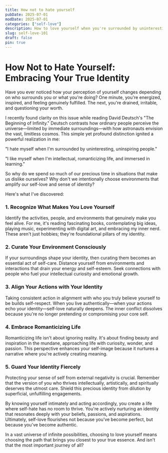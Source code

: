 ```yaml
---
title: How not to hate yourself
pubDate: 2025-07-01
modDate: 2025-07-01
categories: ["self-love"]
description: How to love yourself when you're surrounded by uninteresting, uninspiring people.
slug: self-love-101
draft: false
pin: true
---
```


# How Not to Hate Yourself: Embracing Your True Identity

Have you ever noticed how your perception of yourself changes depending on who surrounds you or what you're doing? One minute, you're energized, inspired, and feeling genuinely fulfilled. The next, you're drained, irritable, and questioning your worth.

I recently found clarity on this issue while reading David Deutsch's "The Beginning of Infinity." Deutsch contrasts how ordinary people perceive the universe—limited by immediate surroundings—with how astronauts envision the vast, limitless cosmos. This simple yet profound distinction ignited a powerful realization in me:

"I hate myself when I'm surrounded by uninteresting, uninspiring people."

"I like myself when I'm intellectual, romanticizing life, and immersed in learning."

So why do we spend so much of our precious time in situations that make us dislike ourselves? Why don't we intentionally choose environments that amplify our self-love and sense of identity?

Here's what I've discovered:

### 1. Recognize What Makes You Love Yourself

Identify the activities, people, and environments that genuinely make you feel alive. For me, it's reading fascinating books, contemplating big ideas, playing music, experimenting with digital art, and embracing my inner nerd. These aren't just hobbies; they're foundational pillars of my identity.

### 2. Curate Your Environment Consciously

If your surroundings shape your identity, then curating them becomes an essential act of self-care. Distance yourself from environments and interactions that drain your energy and self-esteem. Seek connections with people who fuel your intellectual curiosity and emotional growth.

### 3. Align Your Actions with Your Identity

Taking consistent action in alignment with who you truly believe yourself to be builds self-respect. When you live authentically—when your actions echo your identity—self-love naturally deepens. The inner conflict dissolves because you're no longer pretending or compromising your core self.

### 4. Embrace Romanticizing Life

Romanticizing life isn't about ignoring reality. It's about finding beauty and inspiration in the mundane, approaching life with curiosity, wonder, and passion. This perspective enhances your self-image because it nurtures a narrative where you're actively creating meaning.

### 5. Guard Your Identity Fiercely

Protecting your sense of self from external negativity is crucial. Remember that the version of you who thrives intellectually, artistically, and spiritually deserves the utmost care. Shield this precious identity from dilution by superficial, unfulfilling engagements.

By knowing yourself intimately and acting accordingly, you create a life where self-hate has no room to thrive. You're actively nurturing an identity that resonates deeply with your beliefs, passions, and aspirations. Ultimately, self-love flourishes not because you've become perfect, but because you've become authentic.

In a vast universe of infinite possibilities, choosing to love yourself means choosing the path that brings you closest to your true essence. And isn't that the most important journey of all?
